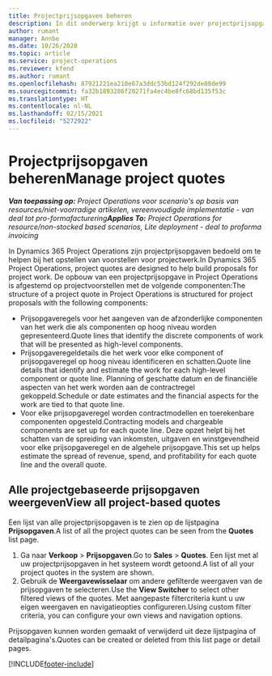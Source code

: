 ```yaml
---
title: Projectprijsopgaven beheren
description: In dit onderwerp krijgt u informatie over projectprijsopgaven.
author: rumant
manager: Annbe
ms.date: 10/26/2020
ms.topic: article
ms.service: project-operations
ms.reviewer: kfend
ms.author: rumant
ms.openlocfilehash: 87921221ea210e67a3ddc53bd124f292de80de99
ms.sourcegitcommit: fa32b1893286f20271fa4ec4be8fc68bd135f53c
ms.translationtype: HT
ms.contentlocale: nl-NL
ms.lasthandoff: 02/15/2021
ms.locfileid: "5272922"
---
```

# <a name="manage-project-quotes"></a><span data-ttu-id="a2d84-103">Projectprijsopgaven beheren</span><span class="sxs-lookup"><span data-stu-id="a2d84-103">Manage project quotes</span></span>

<span data-ttu-id="a2d84-104">_**Van toepassing op:** Project Operations voor scenario's op basis van resources/niet-voorradige artikelen, vereenvoudigde implementatie - van deal tot pro-formafacturering_</span><span class="sxs-lookup"><span data-stu-id="a2d84-104">_**Applies To:** Project Operations for resource/non-stocked based scenarios, Lite deployment - deal to proforma invoicing_</span></span>

<span data-ttu-id="a2d84-105">In Dynamics 365 Project Operations zijn projectprijsopgaven bedoeld om te helpen bij het opstellen van voorstellen voor projectwerk.</span><span class="sxs-lookup"><span data-stu-id="a2d84-105">In Dynamics 365 Project Operations, project quotes are designed to help build proposals for project work.</span></span> <span data-ttu-id="a2d84-106">De opbouw van een projectprijsopgave in Project Operations is afgestemd op projectvoorstellen met de volgende componenten:</span><span class="sxs-lookup"><span data-stu-id="a2d84-106">The structure of a project quote in Project Operations is structured for project proposals with the following components:</span></span>

  - <span data-ttu-id="a2d84-107">Prijsopgaveregels voor het aangeven van de afzonderlijke componenten van het werk die als componenten op hoog niveau worden gepresenteerd.</span><span class="sxs-lookup"><span data-stu-id="a2d84-107">Quote lines that identify the discrete components of work that will be presented as high-level components.</span></span>
  - <span data-ttu-id="a2d84-108">Prijsopgaveregeldetails die het werk voor elke component of prijsopgaveregel op hoog niveau identificeren en schatten.</span><span class="sxs-lookup"><span data-stu-id="a2d84-108">Quote line details that identify and estimate the work for each high-level component or quote line.</span></span> <span data-ttu-id="a2d84-109">Planning of geschatte datum en de financiële aspecten van het werk worden aan de contractregel gekoppeld.</span><span class="sxs-lookup"><span data-stu-id="a2d84-109">Schedule or date estimates and the financial aspects for the work are tied to that quote line.</span></span>
  - <span data-ttu-id="a2d84-110">Voor elke prijsopgaveregel worden contractmodellen en toerekenbare componenten opgesteld.</span><span class="sxs-lookup"><span data-stu-id="a2d84-110">Contracting models and chargeable components are set up for each quote line.</span></span> <span data-ttu-id="a2d84-111">Deze opzet helpt bij het schatten van de spreiding van inkomsten, uitgaven en winstgevendheid voor elke prijsopgaveregel en de algehele prijsopgave.</span><span class="sxs-lookup"><span data-stu-id="a2d84-111">This set up helps estimate the spread of revenue, spend, and profitability for each quote line and the overall quote.</span></span>

## <a name="view-all-project-based-quotes"></a><span data-ttu-id="a2d84-112">Alle projectgebaseerde prijsopgaven weergeven</span><span class="sxs-lookup"><span data-stu-id="a2d84-112">View all project-based quotes</span></span>

<span data-ttu-id="a2d84-113">Een lijst van alle projectprijsopgaven is te zien op de lijstpagina **Prijsopgaven**.</span><span class="sxs-lookup"><span data-stu-id="a2d84-113">A list of all the project quotes can be seen from the **Quotes** list page.</span></span> 

1. <span data-ttu-id="a2d84-114">Ga naar **Verkoop** > **Prijsopgaven**.</span><span class="sxs-lookup"><span data-stu-id="a2d84-114">Go to **Sales** > **Quotes**.</span></span> <span data-ttu-id="a2d84-115">Een lijst met al uw projectprijsopgaven in het systeem wordt getoond.</span><span class="sxs-lookup"><span data-stu-id="a2d84-115">A list of all your project quotes in the system are shown.</span></span> 
2. <span data-ttu-id="a2d84-116">Gebruik de **Weergavewisselaar** om andere gefilterde weergaven van de prijsopgaven te selecteren.</span><span class="sxs-lookup"><span data-stu-id="a2d84-116">Use the **View Switcher** to select other filtered views of the quotes.</span></span> <span data-ttu-id="a2d84-117">Met aangepaste filtercriteria kunt u uw eigen weergaven en navigatieopties configureren.</span><span class="sxs-lookup"><span data-stu-id="a2d84-117">Using custom filter criteria, you can configure your own views and navigation options.</span></span>

<span data-ttu-id="a2d84-118">Prijsopgaven kunnen worden gemaakt of verwijderd uit deze lijstpagina of detailpagina's.</span><span class="sxs-lookup"><span data-stu-id="a2d84-118">Quotes can be created or deleted from this list page or detail pages.</span></span>


[!INCLUDE[footer-include](../../includes/footer-banner.md)]